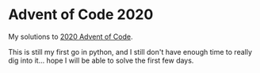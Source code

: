# Advent of Code 2020

My solutions to [2020 Advent of Code](https://adventofcode.com/2020).

This is still my first go in python, and I still don't have enough time to really dig into it... hope I will be able to solve the first few days.
